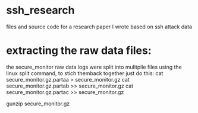 # ssh_research
files and source code for a research paper I wrote based on ssh attack data


# extracting the raw data files:

the secure_monitor raw data logs were split into mulitpile files using the linux split command, to stich themback together just do this:
cat secure_monitor.gz.partaa > secure_monitor.gz
cat secure_monitor.gz.partab >> secure_monitor.gz
cat secure_monitor.gz.partac >> secure_monitor.gz

gunzip secure_monitor.gz
